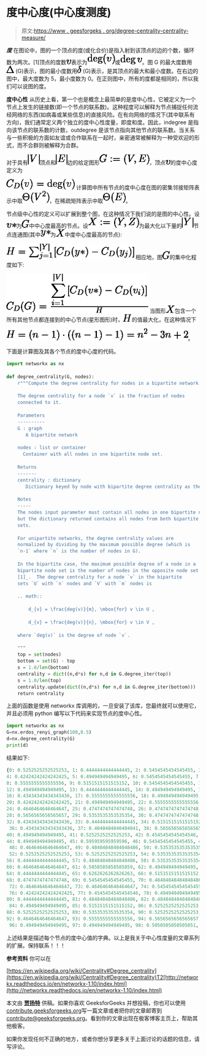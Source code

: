 # 度中心度(中心度测度)

> 原文:[https://www . geesforgeks . org/degree-centrality-centrality-measure/](https://www.geeksforgeeks.org/degree-centrality-centrality-measure/)

***度***
在图论中，图的一个顶点的度(或化合价)是指入射到该顶点的边的个数，循环数为两次。[1]顶点的度数![ v](img/0cee31e9a8eb7995804b7f41d3845812.png "Rendered by QuickLaTeX.com")表示为![ \deg(v)](img/23b3cacf06da31721004ac0b9f0d0567.png "Rendered by QuickLaTeX.com")或![ \deg v](img/247bc1d98e6c904c2ee121d320b12bf7.png "Rendered by QuickLaTeX.com")。图 G 的最大度数用![\Delta ](img/af3a9a417b4b5ca5d36b52c478070cf3.png "Rendered by QuickLaTeX.com") (G)表示，图的最小度数用![\delta ](img/ce7b15c54a2188b2b8529beda0739b50.png "Rendered by QuickLaTeX.com") (G)表示，是其顶点的最大和最小度数。在右边的图中，最大度数为 5，最小度数为 0。在正则图中，所有的度都是相同的，所以我们可以说图的度。

**度中心性**
从历史上看，第一个也是概念上最简单的是度中心性，它被定义为一个节点上发生的链接数(即一个节点的联系数)。这种程度可以解释为节点捕捉任何流经网络的东西(如病毒或某些信息)的直接风险。在有向网络的情况下(其中联系有方向)，我们通常定义两个独立的度中心性度量，即度和度。因此，indegree 是指向该节点的联系数的计数，outdegree 是该节点指向其他节点的联系数。当关系与一些积极的方面如友谊或合作联系在一起时，亲密通常被解释为一种受欢迎的形式，而不合群则被解释为合群。

对于具有![|V| ](img/81c8e3a613489be835f65f60edfd760f.png "Rendered by QuickLaTeX.com")顶点和![|E|](img/e51a37aa424237f472ffaf7960dd903e.png "Rendered by QuickLaTeX.com")边的给定图形![G:=(V,E)](img/35fd59b45bd6e5b55589cd4526181960.png "Rendered by QuickLaTeX.com")，顶点![v](img/4e5b6a045192ef6498ad9dc76f6749da.png "Rendered by QuickLaTeX.com")的度中心度定义为

![C_{D}(v)=\deg(v)](img/5c085fc7db251fb695735d8351c2993b.png "Rendered by QuickLaTeX.com")
计算图中所有节点的度中心度在图的密集邻接矩阵表示中取![\Theta(V^2)](img/d63b3dcad11caba9a6f8fec730abbca9.png "Rendered by QuickLaTeX.com")，在稀疏矩阵表示中取![\Theta(E)](img/44d1cc30483caa80ab0c43b6667eaae9.png "Rendered by QuickLaTeX.com")。

节点级中心性的定义可以扩展到整个图，在这种情况下我们说的是图的中心性。设![v*](img/b147be2121aa0e71e3050c682b33412f.png "Rendered by QuickLaTeX.com")为![G](img/96d783c7d76e5834a097a794b3cf074e.png "Rendered by QuickLaTeX.com")中中心度最高的节点。设![X:=(Y,Z)](img/0941caa4615058c25fb8cb3fb594e9fb.png "Rendered by QuickLaTeX.com")为最大化以下量的![|Y|](img/3642523848f27f19602aa4ab912ff314.png "Rendered by QuickLaTeX.com")节点连通图(其中![y*](img/cbc1248677a4e00498d52a68b468738f.png "Rendered by QuickLaTeX.com")为![X](img/59b7a374463461b94c69694c7948bf35.png "Rendered by QuickLaTeX.com")中度中心度最高的节点):

![H=\sum _{{j=1}}^{{|Y|}}[C_{D}(y*)-C_{D}(y_{j})]](img/cc930ce3852614c85cbd671c2f43019d.png "Rendered by QuickLaTeX.com")
相应地，图![G](img/96d783c7d76e5834a097a794b3cf074e.png "Rendered by QuickLaTeX.com")的集中化程度如下:

![C_D(G)= \frac{\displaystyle{\sum^{|V|}_{i=1}{[C_D(v*)-C_D(v_i)]}}}{H}](img/32b219800288e0f925c819be6c26d99f.png "Rendered by QuickLaTeX.com")
当图形![X](img/59b7a374463461b94c69694c7948bf35.png "Rendered by QuickLaTeX.com")包含一个所有其他节点都连接到的中心节点(星形图形)时，![H](img/41c87913a4bc754bd8374b4893df33f9.png "Rendered by QuickLaTeX.com")的值最大化，在这种情况下

![{H=(n-1)\cdot ((n-1)-1)=n^{2}-3n+2}](img/232af6d9990b75d2ae6c788c1f45f078.png "Rendered by QuickLaTeX.com")。

下面是计算图及其各个节点的度中心度的代码。

```py
import networkx as nx

def degree_centrality(G, nodes):
    r"""Compute the degree centrality for nodes in a bipartite network.

    The degree centrality for a node `v` is the fraction of nodes 
    connected to it.

    Parameters
    ----------
    G : graph
       A bipartite network

    nodes : list or container
      Container with all nodes in one bipartite node set.

    Returns
    -------
    centrality : dictionary
       Dictionary keyed by node with bipartite degree centrality as the value.

    Notes
    -----
    The nodes input parameter must contain all nodes in one bipartite node set,
    but the dictionary returned contains all nodes from both bipartite node
    sets.

    For unipartite networks, the degree centrality values are 
    normalized by dividing by the maximum possible degree (which is 
    `n-1` where `n` is the number of nodes in G). 

    In the bipartite case, the maximum possible degree of a node in a
    bipartite node set is the number of nodes in the opposite node set
    [1]_.  The degree centrality for a node `v` in the bipartite
    sets `U` with `n` nodes and `V` with `m` nodes is

    .. math::

        d_{v} = \frac{deg(v)}{m}, \mbox{for} v \in U ,

        d_{v} = \frac{deg(v)}{n}, \mbox{for} v \in V ,

    where `deg(v)` is the degree of node `v`.        

    """
    top = set(nodes)
    bottom = set(G) - top
    s = 1.0/len(bottom)
    centrality = dict((n,d*s) for n,d in G.degree_iter(top))
    s = 1.0/len(top)
    centrality.update(dict((n,d*s) for n,d in G.degree_iter(bottom)))
    return centrality
```

上面的函数是使用 networkx 库调用的，一旦安装了该库，您最终就可以使用它，并且必须用 python 编写以下代码来实现节点的度中心性。

```py
import networkx as nx
G=nx.erdos_renyi_graph(100,0.5)
d=nx.degree_centrality(G)
print(d)
```

结果如下:

```py
{0: 0.5252525252525253, 1: 0.4444444444444445, 2: 0.5454545454545455, 3: 0.36363636363636365, 
4: 0.42424242424242425, 5: 0.494949494949495, 6: 0.5454545454545455, 7: 0.494949494949495, 
8: 0.5555555555555556, 9: 0.5151515151515152, 10: 0.5454545454545455, 11: 0.5151515151515152, 
12: 0.494949494949495, 13: 0.4444444444444445, 14: 0.494949494949495, 15: 0.4141414141414142, 
16: 0.43434343434343436, 17: 0.5555555555555556, 18: 0.494949494949495, 19: 0.5151515151515152, 
20: 0.42424242424242425, 21: 0.494949494949495, 22: 0.5555555555555556, 23: 0.5151515151515152, 
24: 0.4646464646464647, 25: 0.4747474747474748, 26: 0.4747474747474748, 27: 0.494949494949495, 
28: 0.5656565656565657, 29: 0.5353535353535354, 30: 0.4747474747474748, 31: 0.494949494949495, 
32: 0.43434343434343436, 33: 0.4444444444444445, 34: 0.5151515151515152, 35: 0.48484848484848486,
 36: 0.43434343434343436, 37: 0.4040404040404041, 38: 0.5656565656565657, 39: 0.5656565656565657, 
40: 0.494949494949495, 41: 0.5252525252525253, 42: 0.4545454545454546, 43: 0.42424242424242425, 
44: 0.494949494949495, 45: 0.595959595959596, 46: 0.5454545454545455, 47: 0.5050505050505051,
 48: 0.4646464646464647, 49: 0.48484848484848486, 50: 0.5353535353535354, 51: 0.5454545454545455,
 52: 0.5252525252525253, 53: 0.5252525252525253, 54: 0.5353535353535354, 55: 0.6464646464646465, 
56: 0.4444444444444445, 57: 0.48484848484848486, 58: 0.5353535353535354, 59: 0.494949494949495, 
60: 0.4646464646464647, 61: 0.5858585858585859, 62: 0.494949494949495, 63: 0.48484848484848486, 
64: 0.4444444444444445, 65: 0.6262626262626263, 66: 0.5151515151515152, 67: 0.4444444444444445, 
68: 0.4747474747474748, 69: 0.5454545454545455, 70: 0.48484848484848486, 71: 0.5050505050505051,
 72: 0.4646464646464647, 73: 0.4646464646464647, 74: 0.5454545454545455, 75: 0.4444444444444445,
 76: 0.42424242424242425, 77: 0.4545454545454546, 78: 0.494949494949495, 79: 0.494949494949495, 
80: 0.4444444444444445, 81: 0.48484848484848486, 82: 0.48484848484848486, 83: 0.5151515151515152,
 84: 0.494949494949495, 85: 0.5151515151515152, 86: 0.5252525252525253, 87: 0.4545454545454546, 
88: 0.5252525252525253, 89: 0.5353535353535354, 90: 0.5252525252525253, 91: 0.4646464646464647, 
92: 0.4646464646464647, 93: 0.5555555555555556, 94: 0.5656565656565657, 95: 0.4646464646464647,
 96: 0.494949494949495, 97: 0.494949494949495, 98: 0.5050505050505051, 99: 0.5050505050505051}
```

上述结果是描述每个节点的度中心值的字典。以上是我关于中心性度量的文章系列的扩展。保持联系！！！

**参考资料**
你可以在

[https://en.wikipedia.org/wiki/Centrality#Degree_centrality](https://en.wikipedia.org/wiki/Centrality#Degree_centrality)T2[http://networkx.readthedocs.io/en/networkx-1.10/index.html](http://networkx.readthedocs.io/en/networkx-1.10/index.html)

本文由 [**贾扬特**](https://www.linkedin.com/in/jayant-bisht-978085114/) 供稿。如果你喜欢 GeeksforGeeks 并想投稿，你也可以使用[contribute.geeksforgeeks.org](http://www.contribute.geeksforgeeks.org)写一篇文章或者把你的文章邮寄到 contribute@geeksforgeeks.org。看到你的文章出现在极客博客主页上，帮助其他极客。

如果你发现任何不正确的地方，或者你想分享更多关于上面讨论的话题的信息，请写评论。